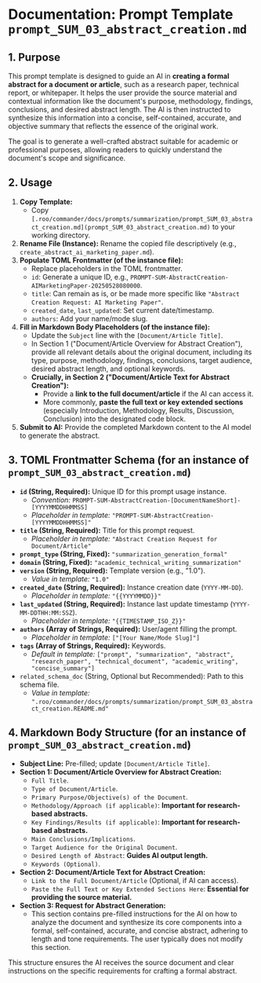 # Documentation: Prompt Template `prompt_SUM_03_abstract_creation.md`

## 1. Purpose

This prompt template is designed to guide an AI in **creating a formal abstract for a document or article**, such as a research paper, technical report, or whitepaper. It helps the user provide the source material and contextual information like the document's purpose, methodology, findings, conclusions, and desired abstract length. The AI is then instructed to synthesize this information into a concise, self-contained, accurate, and objective summary that reflects the essence of the original work.

The goal is to generate a well-crafted abstract suitable for academic or professional purposes, allowing readers to quickly understand the document's scope and significance.

## 2. Usage

1.  **Copy Template:**
    *   Copy `[.roo/commander/docs/prompts/summarization/prompt_SUM_03_abstract_creation.md](prompt_SUM_03_abstract_creation.md)` to your working directory.
2.  **Rename File (Instance):** Rename the copied file descriptively (e.g., `create_abstract_ai_marketing_paper.md`).
3.  **Populate TOML Frontmatter (of the instance file):**
    *   Replace placeholders in the TOML frontmatter.
    *   `id`: Generate a unique ID, e.g., `PROMPT-SUM-AbstractCreation-AIMarketingPaper-20250528080000`.
    *   `title`: Can remain as is, or be made more specific like `"Abstract Creation Request: AI Marketing Paper"`.
    *   `created_date`, `last_updated`: Set current date/timestamp.
    *   `authors`: Add your name/mode slug.
4.  **Fill in Markdown Body Placeholders (of the instance file):**
    *   Update the `Subject` line with the `[Document/Article Title]`.
    *   In Section 1 ("Document/Article Overview for Abstract Creation"), provide all relevant details about the original document, including its type, purpose, methodology, findings, conclusions, target audience, desired abstract length, and optional keywords.
    *   **Crucially, in Section 2 ("Document/Article Text for Abstract Creation"):**
        *   Provide a **link to the full document/article** if the AI can access it.
        *   More commonly, **paste the full text or key extended sections** (especially Introduction, Methodology, Results, Discussion, Conclusion) into the designated code block.
5.  **Submit to AI:** Provide the completed Markdown content to the AI model to generate the abstract.

## 3. TOML Frontmatter Schema (for an instance of `prompt_SUM_03_abstract_creation.md`)

*   **`id` (String, Required):** Unique ID for this prompt usage instance.
    *   *Convention:* `PROMPT-SUM-AbstractCreation-[DocumentNameShort]-[YYYYMMDDHHMMSS]`
    *   *Placeholder in template:* `"PROMPT-SUM-AbstractCreation-[YYYYMMDDHHMMSS]"`
*   **`title` (String, Required):** Title for this prompt request.
    *   *Placeholder in template:* `"Abstract Creation Request for Document/Article"`
*   **`prompt_type` (String, Fixed):** `"summarization_generation_formal"`
*   **`domain` (String, Fixed):** `"academic_technical_writing_summarization"`
*   **`version` (String, Required):** Template version (e.g., "1.0").
    *   *Value in template:* `"1.0"`
*   **`created_date` (String, Required):** Instance creation date (`YYYY-MM-DD`).
    *   *Placeholder in template:* `"{{YYYYMMDD}}"`
*   **`last_updated` (String, Required):** Instance last update timestamp (`YYYY-MM-DDTHH:MM:SSZ`).
    *   *Placeholder in template:* `"{{TIMESTAMP_ISO_Z}}"`
*   **`authors` (Array of Strings, Required):** User/agent filling the prompt.
    *   *Placeholder in template:* `["[Your Name/Mode Slug]"]`
*   **`tags` (Array of Strings, Required):** Keywords.
    *   *Default in template:* `["prompt", "summarization", "abstract", "research_paper", "technical_document", "academic_writing", "concise_summary"]`
*   `related_schema_doc` (String, Optional but Recommended): Path to this schema file.
    *   *Value in template:* `".roo/commander/docs/prompts/summarization/prompt_SUM_03_abstract_creation.README.md"`

## 4. Markdown Body Structure (for an instance of `prompt_SUM_03_abstract_creation.md`)

*   **Subject Line:** Pre-filled; update `[Document/Article Title]`.
*   **Section 1: Document/Article Overview for Abstract Creation:**
    *   `Full Title`.
    *   `Type of Document/Article`.
    *   `Primary Purpose/Objective(s) of the Document`.
    *   `Methodology/Approach (if applicable)`: **Important for research-based abstracts.**
    *   `Key Findings/Results (if applicable)`: **Important for research-based abstracts.**
    *   `Main Conclusions/Implications`.
    *   `Target Audience for the Original Document`.
    *   `Desired Length of Abstract`: **Guides AI output length.**
    *   `Keywords (Optional)`.
*   **Section 2: Document/Article Text for Abstract Creation:**
    *   `Link to the Full Document/Article` (Optional, if AI can access).
    *   `Paste the Full Text or Key Extended Sections Here`: **Essential for providing the source material.**
*   **Section 3: Request for Abstract Generation:**
    *   This section contains pre-filled instructions for the AI on how to analyze the document and synthesize its core components into a formal, self-contained, accurate, and concise abstract, adhering to length and tone requirements. The user typically does not modify this section.

This structure ensures the AI receives the source document and clear instructions on the specific requirements for crafting a formal abstract.